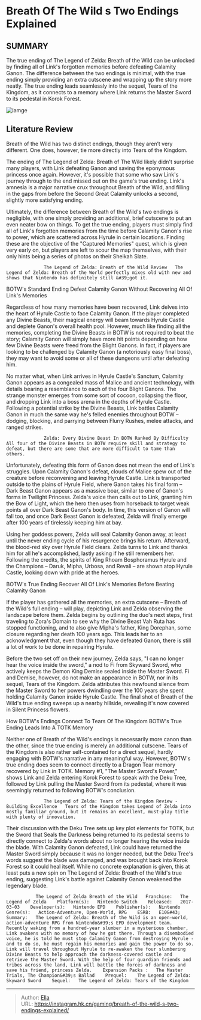 # Breath Of The Wild s Two Endings Explained


## SUMMARY 



  The true ending of The Legend of Zelda: Breath of the Wild can be unlocked by finding all of Link&#39;s forgotten memories before defeating Calamity Ganon.   The difference between the two endings is minimal, with the true ending simply providing an extra cutscene and wrapping up the story more neatly.   The true ending leads seamlessly into the sequel, Tears of the Kingdom, as it connects to a memory where Link returns the Master Sword to its pedestal in Korok Forest.  

![iamge](https://static1.srcdn.com/wordpress/wp-content/uploads/2023/11/zelda-botw-endings.jpg)

## Literature Review

Breath of the Wild has two distinct endings, though they aren’t very different. One does, however, tie more directly into Tears of the Kingdom.




The ending of The Legend of Zelda: Breath of The Wild likely didn&#39;t surprise many players, with Link defeating Ganon and saving the eponymous princess once again. However, it&#39;s possible that some who saw Link&#39;s journey through to the end missed out on the game&#39;s true ending. Link&#39;s amnesia is a major narrative crux throughout Breath of the Wild, and filling in the gaps from before the Second Great Calamity unlocks a second, slightly more satisfying ending.




Ultimately, the difference between Breath of the Wild&#39;s two endings is negligible, with one simply providing an additional, brief cutscene to put an even neater bow on things. To get the true ending, players must simply find all of Link&#39;s forgotten memories from the time before Calamity Ganon&#39;s rise to power, which are scattered across Hyrule in certain locations. Finding these are the objective of the &#34;Captured Memories&#34; quest, which is given very early on, but players are left to scour the map themselves, with their only hints being a series of photos on their Sheikah Slate.

                  The Legend of Zelda: Breath of the Wild Review   The Legend of Zelda: Breath of the World perfectly mixes old with new and shows that Nintendo has definitely still &#39;got it.   


 


 BOTW&#39;s Standard Ending 
Defeat Calamity Ganon Without Recovering All Of Link&#39;s Memories
          




Regardless of how many memories have been recovered, Link delves into the heart of Hyrule Castle to face Calamity Ganon. If the player completed any Divine Beasts, their magical energy will beam towards Hyrule Castle and deplete Ganon&#39;s overall health pool. However, much like finding all the memories, completing the Divine Beasts in BOTW is not required to beat the story; Calamity Ganon will simply have more hit points depending on how few Divine Beasts were freed from the Blight Ganons. In fact, if players are looking to be challenged by Calamity Ganon (a notoriously easy final boss), they may want to avoid some or all of these dungeons until after defeating him.

No matter what, when Link arrives in Hyrule Castle&#39;s Sanctum, Calamity Ganon appears as a congealed mass of Malice and ancient technology, with details bearing a resemblance to each of the four Blight Ganons. The strange monster emerges from some sort of cocoon, collapsing the floor, and dropping Link into a boss arena in the depths of Hyrule Castle. Following a potential strike by the Divine Beasts, Link battles Calamity Ganon in much the same way he&#39;s felled enemies throughout BOTW – dodging, blocking, and parrying between Flurry Rushes, melee attacks, and ranged strikes.




                  Zelda: Every Divine Beast In BOTW Ranked By Difficulty   All four of the Divine Beasts in BOTW require skill and strategy to defeat, but there are some that are more difficult to tame than others.   

Unfortunately, defeating this form of Ganon does not mean the end of Link&#39;s struggles. Upon Calamity Ganon&#39;s defeat, clouds of Malice spew out of the creature before reconvening and leaving Hyrule Castle. Link is transported outside to the plains of Hyrule Field, where Ganon takes his final form – Dark Beast Ganon appears as a massive boar, similar to one of Ganon&#39;s forms in Twilight Princess. Zelda&#39;s voice then calls out to Link, granting him the Bow of Light, which the hero then uses from horseback to target weak points all over Dark Beast Ganon&#39;s body. In time, this version of Ganon will fall too, and once Dark Beast Ganon is defeated, Zelda will finally emerge after 100 years of tirelessly keeping him at bay.

Using her goddess powers, Zelda will seal Calamity Ganon away, at least until the never ending cycle of his resurgence brings his return. Afterward, the blood-red sky over Hyrule Field clears. Zelda turns to Link and thanks him for all he&#39;s accomplished, lastly asking if he still remembers her. Following the credits, the spirits of King Rhoam Bosphoramus Hyrule and the Champions – Daruk, Mipha, Urbosa, and Revali – are shown atop Hyrule Castle, looking down with pride at the heroes.






 BOTW&#39;s True Ending 
Recover All Of Link&#39;s Memories Before Beating Calamity Ganon
         

If the player has gathered all the memories, an extra cutscene – Breath of the Wild&#39;s full ending – will play, depicting Link and Zelda observing the landscape before them. Zelda begins by outlining the duo&#39;s next steps, first traveling to Zora&#39;s Domain to see why the Divine Beast Vah Ruta has stopped functioning, and to also give Mipha&#39;s father, King Dorephan, some closure regarding her death 100 years ago. This leads her to an acknowledgment that, even though they have defeated Ganon, there is still a lot of work to be done in repairing Hyrule.

Before the two set off on their new journey, Zelda says, &#34;I can no longer hear the voice inside the sword,&#34; a nod to Fi from Skyward Sword, who actively keeps the Demon King Demise sealed inside the Master Sword. Fi and Demise, however, do not make an appearance in BOTW, nor in its sequel, Tears of the Kingdom. Zelda attributes this newfound silence from the Master Sword to her powers dwindling over the 100 years she spent holding Calamity Ganon inside Hyrule Castle. The final shot of Breath of the Wild&#39;s true ending sweeps up a nearby hillside, revealing it&#39;s now covered in Silent Princess flowers.






 How BOTW&#39;s Endings Connect To Tears Of The Kingdom 
BOTW&#39;s True Ending Leads Into A TOTK Memory
          

Neither one of Breath of the Wild&#39;s endings is necessarily more canon than the other, since the true ending is merely an additional cutscene. Tears of the Kingdom is also rather self-contained for a direct sequel, hardly engaging with BOTW&#39;s narrative in any meaningful way. However, BOTW&#39;s true ending does seem to connect directly to a Dragon Tear memory recovered by Link in TOTK. Memory #1, &#34;The Master Sword&#39;s Power,&#34; shows Link and Zelda entering Korok Forest to speak with the Deku Tree, followed by Link pulling the Master Sword from its pedestal, where it was seemingly returned to following BOTW&#39;s conclusion.

                  The Legend of Zelda: Tears of the Kingdom Review - Building Excellence   Tears of the Kingdom takes Legend of Zelda into mostly familiar ground, but it remains an excellent, must-play title with plenty of innovation.   




Their discussion with the Deku Tree sets up key plot elements for TOTK, but the Sword that Seals the Darkness being returned to its pedestal seems to directly connect to Zelda&#39;s words about no longer hearing the voice inside the blade. With Calamity Ganon defeated, Link could have returned the Master Sword simply because it was no longer needed, but the Deku Tree&#39;s words suggest the blade was damaged, and was brought back into Korok Forest so it could heal itself. While no concrete explanation is given, this at least puts a new spin on The Legend of Zelda: Breath of the Wild&#39;s true ending, suggesting Link&#39;s battle against Calamity Ganon weakened the legendary blade.

               The Legend of Zelda Breath of the Wild   Franchise:   The Legend of Zelda    Platform(s):   Nintendo Switch    Released:   2017-03-03    Developer(s):   Nintendo EPD    Publisher(s):   Nintendo    Genre(s):   Action-Adventure, Open-World, RPG    ESRB:   E10&#43;    Summary:   The Legend of Zelda: Breath of the Wild is an open-world, action-adventure RPG from Nintendo&#39;s EPD development team. Recently waking from a hundred-year slumber in a mysterious chamber, Link awakens with no memory of how he got there. Through a disembodied voice, he is told he must stop Calamity Ganon from destroying Hyrule - and to do so, he must regain his memories and gain the power to do so. Link will travel throughout Hyrule to re-awaken the four slumbering Divine Beasts to help approach the darkness-covered castle and retrieve the Master Sword. With the help of four guardian friends and tribes across the land, Link will battle the forces of darkness and save his friend, princess Zelda.    Expansion Packs :   The Master Trials, The Champion&#39;s Ballad    Prequel:    The Legend of Zelda: Skyward Sword    Sequel:   The Legend of Zelda: Tears of the Kingdom      

---

> Author: [Ella](https://instagram.hk.cn/)  
> URL: https://instagram.hk.cn/gaming/breath-of-the-wild-s-two-endings-explained/  

